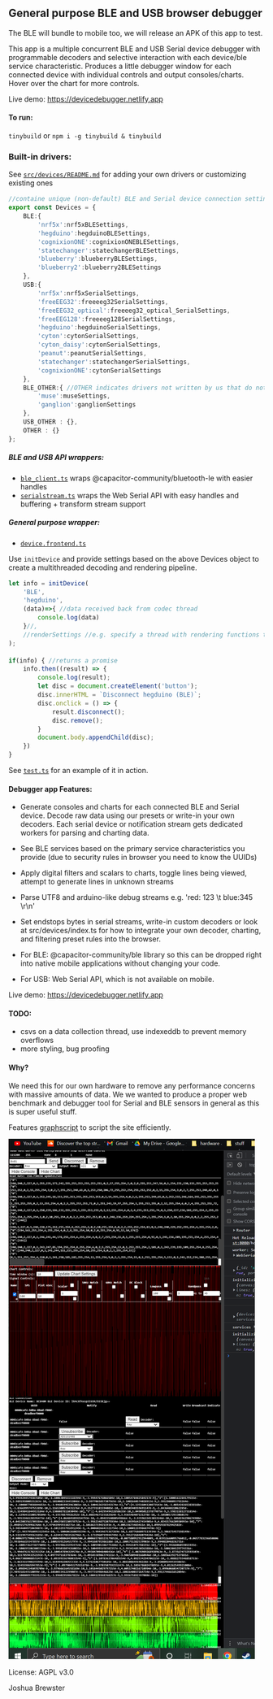 ## General purpose BLE and USB browser debugger
The BLE will bundle to mobile too, we will release an APK of this app to test.

This app is a multiple concurrent BLE and USB Serial device debugger with programmable decoders and selective interaction with each device/ble service characteristic. Produces a little debugger window for each connected device with individual controls and output consoles/charts. Hover over the chart for more controls.

Live demo: https://devicedebugger.netlify.app


#### To run:

`tinybuild` or `npm i -g tinybuild & tinybuild`

### Built-in drivers:

See [`src/devices/README.md`](./src/devices/README.md) for adding your own drivers or customizing existing ones

```ts
//containe unique (non-default) BLE and Serial device connection settings + codecs to parse key:value pairs from streamed data channels
export const Devices = {
    BLE:{
        'nrf5x':nrf5xBLESettings,
        'hegduino':hegduinoBLESettings,
        'cognixionONE':cognixionONEBLESettings,
        'statechanger':statechangerBLESettings,
        'blueberry':blueberryBLESettings,
        'blueberry2':blueberry2BLESettings
    },
    USB:{
        'nrf5x':nrf5xSerialSettings,
        'freeEEG32':freeeeg32SerialSettings,
        'freeEEG32_optical':freeeeg32_optical_SerialSettings,
        'freeEEG128':freeeeg128SerialSettings,
        'hegduino':hegduinoSerialSettings,
        'cyton':cytonSerialSettings,
        'cyton_daisy':cytonSerialSettings,
        'peanut':peanutSerialSettings,
        'statechanger':statechangerSerialSettings,
        'cognixionONE':cytonSerialSettings
    },
    BLE_OTHER:{ //OTHER indicates drivers not written by us that do not fit into our format readily, but we can generalize easily to get the multithreading benefits
        'muse':museSettings,
        'ganglion':ganglionSettings
    },
    USB_OTHER : {},
    OTHER : {}
};

```

##### BLE and USB API wrappers:

- [`ble_client.ts`](./src/ble) wraps @capacitor-community/bluetooth-le with easier handles
- [`serialstream.ts`](./src/serial) wraps the Web Serial API with easy handles and buffering + transform stream support

##### General purpose wrapper: 

- [`device.frontend.ts`](./src)

Use `initDevice` and provide settings based on the above Devices object to create a multithreaded decoding and rendering pipeline.

```ts
let info = initDevice(
    'BLE', 
    'hegduino', 
    (data)=>{ //data received back from codec thread
        console.log(data)
    }//,
    //renderSettings //e.g. specify a thread with rendering functions that receives data directly from the decoder thread (no round trip to main thread)
);

if(info) { //returns a promise
    info.then((result) => {
        console.log(result);
        let disc = document.createElement('button');
        disc.innerHTML = `Disconnect hegduino (BLE)`;
        disc.onclick = () => {
            result.disconnect();
            disc.remove();
        }
        document.body.appendChild(disc);
    })
}
```

See [`test.ts`](./test.ts) for an example of it in action.

#### Debugger app Features: 
- Generate consoles and charts for each connected BLE and Serial device. Decode raw data using our presets or write-in your own decoders. Each serial device or notification stream gets dedicated workers for parsing and charting data. 
- See BLE services based on the primary service characteristics you provide (due to security rules in browser you need to know the UUIDs)
- Apply digital filters and scalars to charts, toggle lines being viewed, attempt to generate lines in unknown streams
- Parse UTF8 and arduino-like debug streams e.g. 'red: 123 \t blue:345 \r\n'
- Set endstops bytes in serial streams, write-in custom decoders or look at src/devices/index.ts for how to integrate your own decoder, charting, and filtering preset rules into the browser.


- For BLE: @capacitor-community/ble library so this can be dropped right into native mobile applications without changing your code. 
- For USB: Web Serial API, which is not available on mobile.

Live demo: https://devicedebugger.netlify.app

#### TODO:
- csvs on a data collection thread, use indexeddb to prevent memory overflows
- more styling, bug proofing

#### Why?

We need this for our own hardware to remove any performance concerns with massive amounts of data. We we wanted to produce a proper web benchmark and debugger tool for Serial and BLE sensors in general as this is super useful stuff.

Features [graphscript](https://github.com/brainsatplay/graphscript) to script the site efficiently.

![d](./debugger.png)


License: AGPL v3.0

Joshua Brewster